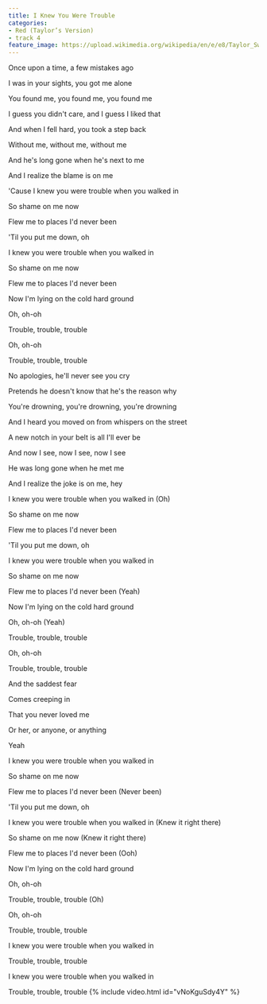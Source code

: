 ```yaml
---
title: I Knew You Were Trouble
categories:
- Red (Taylor’s Version)
- track 4
feature_image: https://upload.wikimedia.org/wikipedia/en/e/e8/Taylor_Swift_-_Red.png
--- 
```

Once upon a time, a few mistakes ago

I was in your sights, you got me alone

You found me, you found me, you found me

I guess you didn't care, and I guess I liked that

And when I fell hard, you took a step back

Without me, without me, without me

And he's long gone when he's next to me

And I realize the blame is on me

'Cause I knew you were trouble when you walked in

So shame on me now

Flew me to places I'd never been

'Til you put me down, oh

I knew you were trouble when you walked in

So shame on me now

Flew me to places I'd never been

Now I'm lying on the cold hard ground

Oh, oh-oh

Trouble, trouble, trouble

Oh, oh-oh

Trouble, trouble, trouble

No apologies, he'll never see you cry

Pretends he doesn't know that he's the reason why

You're drowning, you're drowning, you're drowning

And I heard you moved on from whispers on the street

A new notch in your belt is all I'll ever be

And now I see, now I see, now I see

He was long gone when he met me

And I realize the joke is on me, hey

I knew you were trouble when you walked in (Oh)

So shame on me now

Flew me to places I'd never been

'Til you put me down, oh

I knew you were trouble when you walked in

So shame on me now

Flew me to places I'd never been (Yeah)

Now I'm lying on the cold hard ground

Oh, oh-oh (Yeah)

Trouble, trouble, trouble

Oh, oh-oh

Trouble, trouble, trouble

And the saddest fear

Comes creeping in

That you never loved me

Or her, or anyone, or anything

Yeah

I knew you were trouble when you walked in

So shame on me now

Flew me to places I'd never been (Never been)

'Til you put me down, oh

I knew you were trouble when you walked in (Knew it right there)

So shame on me now (Knew it right there)

Flew me to places I'd never been (Ooh)

Now I'm lying on the cold hard ground

Oh, oh-oh

Trouble, trouble, trouble (Oh)

Oh, oh-oh

Trouble, trouble, trouble

I knew you were trouble when you walked in

Trouble, trouble, trouble

I knew you were trouble when you walked in

Trouble, trouble, trouble
{% include video.html id="vNoKguSdy4Y" %}